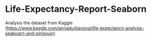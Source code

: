 # Life-Expectancy-Report-Seaborn
Analysis the dataset from Kaggle (https://www.kaggle.com/annadurbanova/life-expectancy-analysis-seaboarn-and-pingouin)
